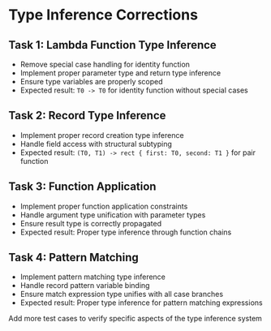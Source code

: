 # Type Inference Corrections

## Task 1: Lambda Function Type Inference
- Remove special case handling for identity function
- Implement proper parameter type and return type inference
- Ensure type variables are properly scoped
- Expected result: `T0 -> T0` for identity function without special cases

## Task 2: Record Type Inference
- Implement proper record creation type inference
- Handle field access with structural subtyping
- Expected result: `(T0, T1) -> rect { first: T0, second: T1 }` for pair function

## Task 3: Function Application
- Implement proper function application constraints
- Handle argument type unification with parameter types
- Ensure result type is correctly propagated
- Expected result: Proper type inference through function chains

## Task 4: Pattern Matching
- Implement pattern matching type inference
- Handle record pattern variable binding
- Ensure match expression type unifies with all case branches
- Expected result: Proper type inference for pattern matching expressions 





Add more test cases to verify specific aspects of the type inference system